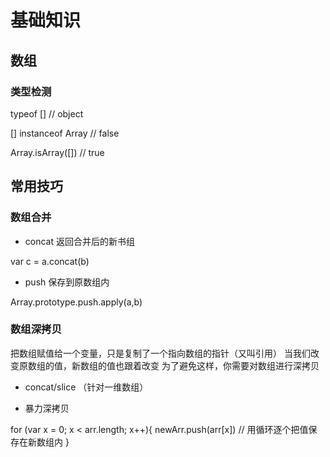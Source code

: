 # 基础知识

## 数组

### 类型检测

typeof [] // object

[] instanceof Array // false

Array.isArray([]) // true

## 常用技巧

### 数组合并

- concat 返回合并后的新书组

var c = a.concat(b)

- push 保存到原数组内

Array.prototype.push.apply(a,b)

### 数组深拷贝

把数组赋值给一个变量，只是复制了一个指向数组的指针（又叫引用）
当我们改变原数组的值，新数组的值也跟着改变
为了避免这样，你需要对数组进行深拷贝

- concat/slice （针对一维数组）

- 暴力深拷贝

for (var x = 0; x < arr.length; x++){
    newArr.push(arr[x])  // 用循环逐个把值保存在新数组内
}